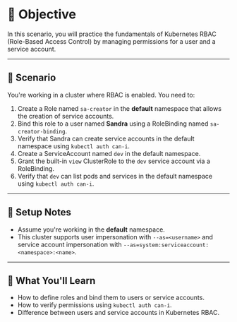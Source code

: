 # 🎯 Objective

In this scenario, you will practice the fundamentals of Kubernetes RBAC (Role-Based Access Control) by managing permissions for a user and a service account.

---

## 🧩 Scenario

You're working in a cluster where RBAC is enabled. You need to:

1. Create a Role named `sa-creator` in the **default** namespace that allows the creation of service accounts.
2. Bind this role to a user named **Sandra** using a RoleBinding named `sa-creator-binding`.
3. Verify that Sandra can create service accounts in the default namespace using `kubectl auth can-i`.
4. Create a ServiceAccount named `dev` in the default namespace.
5. Grant the built-in `view` ClusterRole to the `dev` service account via a RoleBinding.
6. Verify that `dev` can list pods and services in the default namespace using `kubectl auth can-i`.

---

## 🔧 Setup Notes

- Assume you're working in the **default** namespace.
- This cluster supports user impersonation with `--as=<username>` and service account impersonation with `--as=system:serviceaccount:<namespace>:<name>`.

---

## 🧠 What You'll Learn

- How to define roles and bind them to users or service accounts.
- How to verify permissions using `kubectl auth can-i`.
- Difference between users and service accounts in Kubernetes RBAC.
